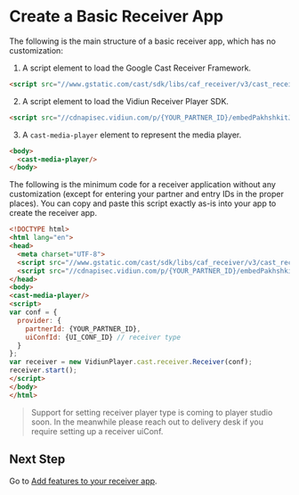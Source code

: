 # Create a Basic Receiver App

The following is the main structure of a basic receiver app, which has no customization:

1.  A script element to load the Google Cast Receiver Framework.

```html
<script src="//www.gstatic.com/cast/sdk/libs/caf_receiver/v3/cast_receiver_framework.js"></script>
```

2.  A script element to load the Vidiun Receiver Player SDK.

```html
<script src="//cdnapisec.vidiun.com/p/{YOUR_PARTNER_ID}/embedPakhshkitJs/uiconf_id/{UI_CONF_ID}"></script>
```

3.  A `cast-media-player` element to represent the media player.

```html
<body>
  <cast-media-player/>
</body>
```

The following is the minimum code for a receiver application without any customization (except for entering your partner and entry IDs in the proper places). You can copy and paste this script exactly as-is into your app to create the receiver app.

```html
<!DOCTYPE html>
<html lang="en">
<head>
  <meta charset="UTF-8">
  <script src="//www.gstatic.com/cast/sdk/libs/caf_receiver/v3/cast_receiver_framework.js"></script>
  <script src="//cdnapisec.vidiun.com/p/{YOUR_PARTNER_ID}/embedPakhshkitJs/uiconf_id/{UI_CONF_ID}"></script>
</head>
<body>
<cast-media-player/>
<script>
var conf = {
  provider: {
    partnerId: {YOUR_PARTNER_ID},
    uiConfId: {UI_CONF_ID} // receiver type
  }
};
var receiver = new VidiunPlayer.cast.receiver.Receiver(conf);
receiver.start();
</script>
</body>
</html>
```

> Support for setting receiver player type is coming to player studio soon. In the meanwhile please reach out to delivery desk if you require setting up a receiver uiConf.

## Next Step

Go to [Add features to your receiver app](./features-to-your-receiver-app.md).
